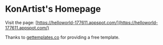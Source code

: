 # KonArtist's Homepage
Visit the page: [https://helloworld-177611.appspot.com/](https://helloworld-177611.appspot.com/)

Thanks to [gettemplates.co](gettemplates.co) for providing a free template.
